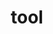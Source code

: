 ---
up: 
tags: 
title: tool
created: 2024-03-12
updated: 2024-03-12
fields:
  - name: evaluation-state
    type: Cycle
    options:
      sourceType: ValuesListNotePath
      valuesList: {}
      valuesListNotePath: _settings/sys_property/evaluationStates.md
    path: ""
    id: 1PdG2B
  - name: implementation-status
    type: Select
    options:
      sourceType: ValuesListNotePath
      valuesList: {}
      valuesListNotePath: _settings/sys_property/implementationStatus.md
    path: ""
    id: TfcCXy
version: "2.2"
limit: 50
mapWithTag: false
icon: package
tagNames: 
filesPaths: 
bookmarksGroups: 
excludes: 
extends: 
savedViews: []
favoriteView: 
fieldsOrder:
  - TfcCXy
  - 1PdG2B
---